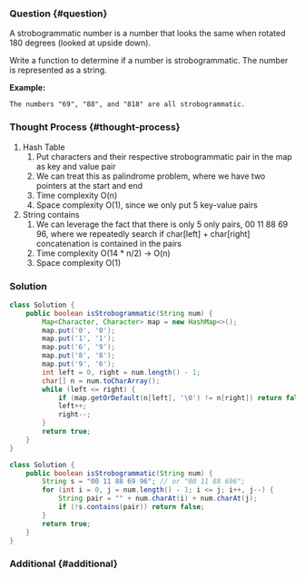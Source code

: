 ### Question {#question}

A strobogrammatic number is a number that looks the same when rotated 180 degrees \(looked at upside down\).

Write a function to determine if a number is strobogrammatic. The number is represented as a string.

**Example:**

```
The numbers "69", "88", and "818" are all strobogrammatic.
```

### Thought Process {#thought-process}

1. Hash Table
   1. Put characters and their respective strobogrammatic pair in the map as key and value pair
   2. We can treat this as palindrome problem, where we have two pointers at the start and end
   3. Time complexity O\(n\)
   4. Space complexity O\(1\), since we only put 5 key-value pairs
2. String contains
   1. We can leverage the fact that there is only 5 only pairs, 00 11 88 69 96, where we repeatedly search if char\[left\] +  char\[right\] concatenation is contained in the pairs
   2. Time complexity O\(14 \* n/2\) -&gt; O\(n\)
   3. Space complexity O\(1\)

### Solution

```java
class Solution {
    public boolean isStrobogrammatic(String num) {
        Map<Character, Character> map = new HashMap<>();
        map.put('0', '0');
        map.put('1', '1');
        map.put('6', '9');
        map.put('8', '8');
        map.put('9', '6');
        int left = 0, right = num.length() - 1;
        char[] n = num.toCharArray();
        while (left <= right) {
            if (map.getOrDefault(n[left], '\0') != n[right]) return false;
            left++;
            right--;
        }
        return true;
    }
}
```

```java
class Solution {
    public boolean isStrobogrammatic(String num) {
        String s = "00 11 88 69 96"; // or "00 11 88 696";
        for (int i = 0, j = num.length() - 1; i <= j; i++, j--) {
            String pair = "" + num.charAt(i) + num.charAt(j);
            if (!s.contains(pair)) return false;
        }
        return true;
    }
}
```

### Additional {#additional}



